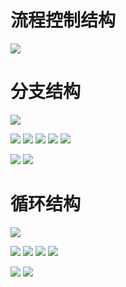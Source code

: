 # 流程控制结构

![](../pics/流程控制结构.png)

# 分支结构

![](../pics/分支结构-if函数.png)

![](../pics/分支结构-case结构语法特点01.png)
![](../pics/分支结构-case结构语法特点02.png)
![](../pics/分支结构-case结构语法特点03.png)
![](../pics/分支结构-case结构语法特点04.png)
![](../pics/分支结构-case结构-案例.png)

![](../pics/分支结构-if结构语法.png)
![](../pics/分支结构-if结构-案例.png)

# 循环结构

![](../pics/循环结构介绍.png)

![](../pics/while循环语法.png)
![](../pics/while循环示例01.png)
![](../pics/while循环示例02.png)
![](../pics/while循环示例03.png)

![](../pics/loop循环语法.png)
![](../pics/repeat语法.png)

